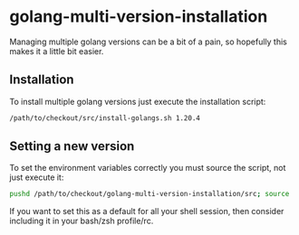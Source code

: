 # golang-multi-version-installation

Managing multiple golang versions can be a bit of a pain, so hopefully this makes it a little bit easier.

## Installation

To install multiple golang versions just execute the installation script:

```bash
/path/to/checkout/src/install-golangs.sh 1.20.4
```

## Setting a new version

To set the environment variables correctly you must source the script, not just execute it:

```bash
pushd /path/to/checkout/golang-multi-version-installation/src; source ./set-current-golang.sh 1.20.14; popd;
```

If you want to set this as a default for all your shell session, then consider including it in your bash/zsh profile/rc.
